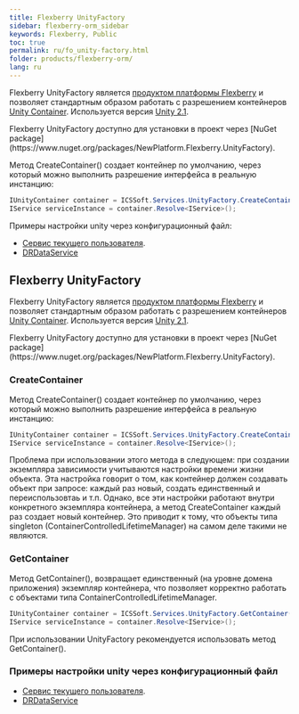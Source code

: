 ```yaml
---
title: Flexberry UnityFactory
sidebar: flexberry-orm_sidebar
keywords: Flexberry, Public
toc: true
permalink: ru/fo_unity-factory.html
folder: products/flexberry-orm/
lang: ru
---
```


Flexberry UnityFactory является [продуктом платформы Flexberry](platform-structure.html) и позволяет стандартным образом работать с разрешением контейнеров [Unity Container](https://msdn.microsoft.com/en-us/library/ff647202.aspx). Используется версия [Unity 2.1](https://msdn.microsoft.com/en-us/library/hh237493.aspx).

<div markdown="span" class="informationo"><i class="information"></i>Flexberry UnityFactory доступно для установки в проект через [NuGet package](https://www.nuget.org/packages/NewPlatform.Flexberry.UnityFactory).</div>

Метод CreateContainer() создает контейнер по умолчанию, через который можно выполнить разрешение интерфейса в реальную инстанцию:

```csharp
IUnityContainer container = ICSSoft.Services.UnityFactory.CreateContainer();
IService serviceInstance = container.Resolve<IService>();
```

Примеры настройки unity через конфигурационный файл:

* [Сервис текущего пользователя](fo_current-user-service.html).
* [DRDataService](fo_dr-data-service.html)

## Flexberry UnityFactory
Flexberry UnityFactory является [продуктом платформы Flexberry](platform-structure.html) и позволяет стандартным образом работать с разрешением контейнеров [Unity Container](https://msdn.microsoft.com/en-us/library/ff647202.aspx). Используется версия [Unity 2.1](https://msdn.microsoft.com/en-us/library/hh237493.aspx).

<div markdown="span" class="informationo"><i class="information"></i>Flexberry UnityFactory доступно для установки в проект через [NuGet package](https://www.nuget.org/packages/NewPlatform.Flexberry.UnityFactory).</div>

### CreateContainer

Метод CreateContainer() создает контейнер по умолчанию, через который можно выполнить разрешение интерфейса в реальную инстанцию:

``` csharp
IUnityContainer container = ICSSoft.Services.UnityFactory.CreateContainer();
IService serviceInstance = container.Resolve<IService>();
```

<div markdown="span" class="informationo"><i class="information"></i>Проблема при использовании этого метода в следующем: при создании экземпляра зависимости учитываются настройки времени жизни объекта. Эта настройка говорит о том, как контейнер должен создавать объект при запросе: каждый раз новый, создать единственный и переиспользовтаь и т.п. Однако, все эти настройки работают внутри конкретного экземпляра контейнера, а метод CreateContainer каждый раз создает новый контейнер. Это приводит к тому, что объекты типа singleton (ContainerControlledLifetimeManager) на самом деле такими не являются.</div>

### GetContainer

Метод GetContainer(), возвращает единственный (на уровне домена приложения) экземпляр контейнера, что позволяет корректно работать с объектами типа ContainerControlledLifetimeManager.

``` csharp
IUnityContainer container = ICSSoft.Services.UnityFactory.GetContainer();
IService serviceInstance = container.Resolve<IService>();
```

<div markdown="span" class="informationo"><i class="information"></i>При использовании UnityFactory рекомендуется использовать метод GetContainer().</div>

### Примеры настройки unity через конфигурационный файл

* [Сервис текущего пользователя](fo_current-user-service.html).
* [DRDataService](fo_dr-data-service.html)